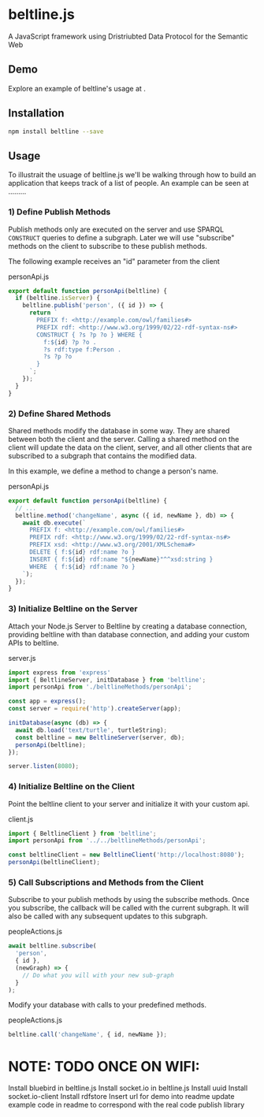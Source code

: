 # beltline.js
A JavaScript framework using Dristriubted Data Protocol for the Semantic Web

## Demo
Explore an example of beltline's usage at .

## Installation
```bash
npm install beltline --save
```

## Usage

To illustrait the usuage of beltline.js we'll be walking through how to build an application that keeps track of a list of people. An example can be seen at .........

### 1) Define Publish Methods

Publish methods only are executed on the server and use SPARQL ``CONSTRUCT`` queries to define a subgraph. Later we will use "subscribe" methods on the client to subscribe to these publish methods.

The following example receives an "id" parameter from the client 

personApi.js
```js
export default function personApi(beltline) {
  if (beltline.isServer) {
    beltline.publish('person', ({ id }) => {
      return `
        PREFIX f: <http://example.com/owl/families#>
        PREFIX rdf: <http://www.w3.org/1999/02/22-rdf-syntax-ns#>
        CONSTRUCT { ?s ?p ?o } WHERE {
          f:${id} ?p ?o .
          ?s rdf:type f:Person .
          ?s ?p ?o 
        }
      `;
    });
  }
}
```

### 2) Define Shared Methods
Shared methods modify the database in some way. They are shared between both the client and the server. Calling a shared method on the client will update the data on the client, server, and all other clients that are subscribed to a subgraph that contains the modified data.

In this example, we define a method to change a person's name.

personApi.js
```js
export default function personApi(beltline) {
  // ...
  beltline.method('changeName', async ({ id, newName }, db) => {
    await db.execute(`
      PREFIX f: <http://example.com/owl/families#>
      PREFIX rdf: <http://www.w3.org/1999/02/22-rdf-syntax-ns#>
      PREFIX xsd: <http://www.w3.org/2001/XMLSchema#>
      DELETE { f:${id} rdf:name ?o }
      INSERT { f:${id} rdf:name "${newName}"^^xsd:string }
      WHERE  { f:${id} rdf:name ?o }
    `);
  });
}
```

### 3) Initialize Beltline on the Server
Attach your Node.js Server to Beltline by creating a database connection, providing beltline with than database connection, and adding your custom APIs to beltline.

server.js
```js
import express from 'express'
import { BeltlineServer, initDatabase } from 'beltline';
import personApi from './beltlineMethods/personApi';

const app = express();
const server = require('http').createServer(app);

initDatabase(async (db) => {
  await db.load('text/turtle', turtleString);
  const beltline = new BeltlineServer(server, db);
  personApi(beltline);
});

server.listen(8080);
```

### 4) Initialize Beltline on the Client
Point the beltline client to your server and initialize it with your custom api.

client.js
```js
import { BeltlineClient } from 'beltline';
import personApi from '../../beltlineMethods/personApi';

const beltlineClient = new BeltlineClient('http://localhost:8080');
personApi(beltlineClient);
```

### 5) Call Subscriptions and Methods from the Client
Subscribe to your publish methods by using the subscribe methods. Once you subscribe, the callback will be called with the current subgraph. It will also be called with any subsequent updates to this subgraph.

peopleActions.js
```js
await beltline.subscribe(
  'person',
  { id },
  (newGraph) => {
    // Do what you will with your new sub-graph
  }
);
```

Modify your database with calls to your predefined methods.

peopleActions.js
```js
beltline.call('changeName', { id, newName });
```


# NOTE: TODO ONCE ON WIFI:
Install bluebird in beltline.js
Install socket.io in beltline.js
Install uuid
Install socket.io-client
Install rdfstore
Insert url for demo into readme
update example code in readme to correspond with the real code
publish library